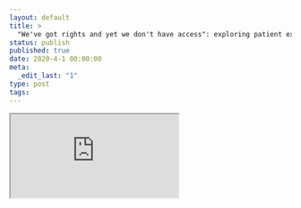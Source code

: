 ```yaml
---
layout: default
title: >
  "We've got rights and yet we don't have access": exploring patient experiences accessing medication abortion in Australia
status: publish
published: true
date: 2020-4-1 00:00:00
meta:
  _edit_last: "1"
type: post
tags:
---
```

<div  id="qrcode"></div>
<div>
<iframe src="https://researchers.mq.edu.au/en/publications/weve-got-rights-and-yet-we-dont-have-access-exploring-patient-exp">
</iframe>
</div>

<script type="text/javascript" src="/js/qr/qrcode.js"></script>
<script type="text/javascript">
new QRCode(document.getElementById("qrcode"), "https://researchers.mq.edu.au/en/publications/weve-got-rights-and-yet-we-dont-have-access-exploring-patient-exp");
</script>
        